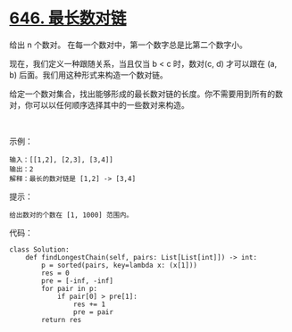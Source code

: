 # [646. 最长数对链](https://leetcode.cn/problems/maximum-length-of-pair-chain/)

给出 n 个数对。 在每一个数对中，第一个数字总是比第二个数字小。

现在，我们定义一种跟随关系，当且仅当 b < c 时，数对(c, d) 才可以跟在 (a, b) 后面。我们用这种形式来构造一个数对链。

给定一个数对集合，找出能够形成的最长数对链的长度。你不需要用到所有的数对，你可以以任何顺序选择其中的一些数对来构造。

 

示例：
```
输入：[[1,2], [2,3], [3,4]]
输出：2
解释：最长的数对链是 [1,2] -> [3,4]
```

提示：
```
给出数对的个数在 [1, 1000] 范围内。
```

代码：
```python3
class Solution:
    def findLongestChain(self, pairs: List[List[int]]) -> int:
        p = sorted(pairs, key=lambda x: (x[1]))
        res = 0
        pre = [-inf, -inf]
        for pair in p:
            if pair[0] > pre[1]:
                res += 1
                pre = pair
        return res
```